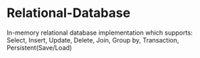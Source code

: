 # Relational-Database

In-memory relational database implementation which supports:\
Select, Insert, Update, Delete, Join, Group by, Transaction, Persistent(Save/Load)

